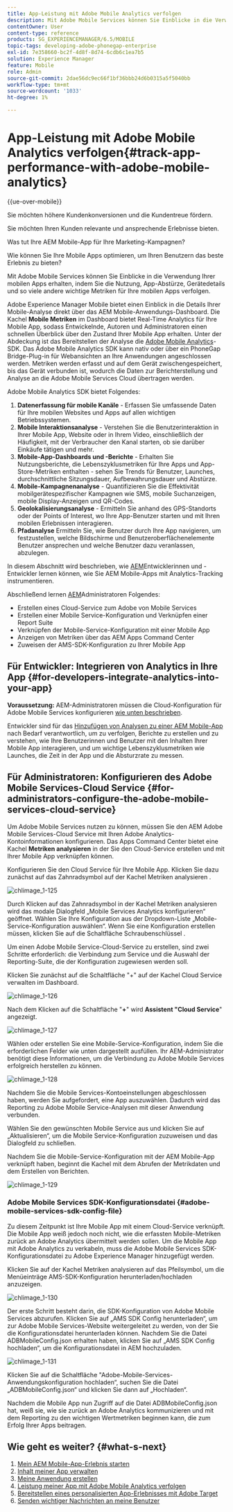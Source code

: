 ```yaml
---
title: App-Leistung mit Adobe Mobile Analytics verfolgen
description: Mit Adobe Mobile Services können Sie Einblicke in die Verwendung Ihrer mobilen Apps erhalten, indem Sie die Nutzung, App-Abstürze, Gerätedetails und so viele andere wichtige Metriken für Ihre mobilen Apps verfolgen. Auf dieser Seite erfahren Sie mehr.
contentOwner: User
content-type: reference
products: SG_EXPERIENCEMANAGER/6.5/MOBILE
topic-tags: developing-adobe-phonegap-enterprise
exl-id: 7e358660-bc2f-4d8f-8d74-6cdb6c1ea7b5
solution: Experience Manager
feature: Mobile
role: Admin
source-git-commit: 2dae56dc9ec66f1bf36bbb24d6b0315a5f5040bb
workflow-type: tm+mt
source-wordcount: '1033'
ht-degree: 1%

---
```


# App-Leistung mit Adobe Mobile Analytics verfolgen{#track-app-performance-with-adobe-mobile-analytics}

{{ue-over-mobile}}

Sie möchten höhere Kundenkonversionen und die Kundentreue fördern.

Sie möchten Ihren Kunden relevante und ansprechende Erlebnisse bieten.

Was tut Ihre AEM Mobile-App für Ihre Marketing-Kampagnen?

Wie können Sie Ihre Mobile Apps optimieren, um Ihren Benutzern das beste Erlebnis zu bieten?

Mit Adobe Mobile Services können Sie Einblicke in die Verwendung Ihrer mobilen Apps erhalten, indem Sie die Nutzung, App-Abstürze, Gerätedetails und so viele andere wichtige Metriken für Ihre mobilen Apps verfolgen.

Adobe Experience Manager Mobile bietet einen Einblick in die Details Ihrer Mobile-Analyse direkt über das AEM Mobile-Anwendungs-Dashboard. Die Kachel **Mobile Metriken** im Dashboard bietet Real-Time Analytics für Ihre Mobile App, sodass Entwickelnde, Autoren und Administratoren einen schnellen Überblick über den Zustand Ihrer Mobile App erhalten. Unter der Abdeckung ist das Bereitstellen der Analyse die [Adobe Mobile Analytics](https://business.adobe.com/products/analytics/mobile-marketing.html)-SDK. Das Adobe Mobile Analytics SDK kann nativ oder über ein PhoneGap Bridge-Plug-in für Webansichten an Ihre Anwendungen angeschlossen werden. Metriken werden erfasst und auf dem Gerät zwischengespeichert, bis das Gerät verbunden ist, wodurch die Daten zur Berichterstellung und Analyse an die Adobe Mobile Services Cloud übertragen werden.

Adobe Mobile Analytics SDK bietet Folgendes:

1. **Datenerfassung für mobile Kanäle** - Erfassen Sie umfassende Daten für Ihre mobilen Websites und Apps auf allen wichtigen Betriebssystemen.
1. **Mobile Interaktionsanalyse** - Verstehen Sie die Benutzerinteraktion in Ihrer Mobile App, Website oder in Ihrem Video, einschließlich der Häufigkeit, mit der Verbraucher den Kanal starten, ob sie darüber Einkäufe tätigen und mehr.
1. **Mobile-App-Dashboards und -Berichte** - Erhalten Sie Nutzungsberichte, die Lebenszyklusmetriken für Ihre Apps und App-Store-Metriken enthalten - sehen Sie Trends für Benutzer, Launches, durchschnittliche Sitzungsdauer, Aufbewahrungsdauer und Abstürze.
1. **Mobile-Kampagnenanalyse** - Quantifizieren Sie die Effektivität mobilgerätespezifischer Kampagnen wie SMS, mobile Suchanzeigen, mobile Display-Anzeigen und QR-Codes.
1. **Geolokalisierungsanalyse** - Ermitteln Sie anhand des GPS-Standorts oder der Points of Interest, wo Ihre App-Benutzer starten und mit Ihren mobilen Erlebnissen interagieren.
1. **Pfadanalyse** Ermitteln Sie, wie Benutzer durch Ihre App navigieren, um festzustellen, welche Bildschirme und Benutzeroberflächenelemente Benutzer ansprechen und welche Benutzer dazu veranlassen, abzulegen.

In diesem Abschnitt wird beschrieben, wie [AEM](#developers)Entwicklerinnen und -Entwickler lernen können, wie Sie AEM Mobile-Apps mit Analytics-Tracking instrumentieren.

Abschließend lernen [AEM](#administrators)Administratoren Folgendes:

* Erstellen eines Cloud-Service zum Adobe von Mobile Services
* Erstellen einer Mobile Service-Konfiguration und Verknüpfen einer Report Suite
* Verknüpfen der Mobile-Service-Konfiguration mit einer Mobile App
* Anzeigen von Metriken über das AEM Apps Command Center
* Zuweisen der AMS-SDK-Konfiguration zu Ihrer Mobile App

## Für Entwickler: Integrieren von Analytics in Ihre App {#for-developers-integrate-analytics-into-your-app}

**Voraussetzung:** AEM-Administratoren müssen die Cloud-Konfiguration für Adobe Mobile Services konfigurieren [wie unten beschrieben](#amscloudserviceconfig).

Entwickler sind für das [Hinzufügen von Analysen zu einer AEM Mobile-App](/help/mobile/phonegap-add-analytics-to-apps.md) nach Bedarf verantwortlich, um zu verfolgen, Berichte zu erstellen und zu verstehen, wie Ihre Benutzerinnen und Benutzer mit den Inhalten Ihrer Mobile App interagieren, und um wichtige Lebenszyklusmetriken wie Launches, die Zeit in der App und die Absturzrate zu messen.

## Für Administratoren: Konfigurieren des Adobe Mobile Services-Cloud Service {#for-administrators-configure-the-adobe-mobile-services-cloud-service}

Um Adobe Mobile Services nutzen zu können, müssen Sie den AEM Adobe Mobile Services-Cloud Service mit Ihren Adobe Analytics-Kontoinformationen konfigurieren. Das Apps Command Center bietet eine Kachel **Metriken analysieren** in der Sie den Cloud-Service erstellen und mit Ihrer Mobile App verknüpfen können.

Konfigurieren Sie den Cloud Service für Ihre Mobile App. Klicken Sie dazu zunächst auf das Zahnradsymbol auf der Kachel Metriken analysieren .

![chlimage_1-125](assets/chlimage_1-125.png)

Durch Klicken auf das Zahnradsymbol in der Kachel Metriken analysieren wird das modale Dialogfeld „Mobile Services Analytics konfigurieren“ geöffnet. Wählen Sie Ihre Konfiguration aus der Dropdown-Liste „Mobile-Service-Konfiguration auswählen“. Wenn Sie eine Konfiguration erstellen müssen, klicken Sie auf die Schaltfläche Schraubenschlüssel .

Um einen Adobe Mobile Service-Cloud-Service zu erstellen, sind zwei Schritte erforderlich: die Verbindung zum Service und die Auswahl der Reporting-Suite, die der Konfiguration zugewiesen werden soll.

Klicken Sie zunächst auf die Schaltfläche &quot;+&quot; auf der Kachel Cloud Service verwalten im Dashboard.

![chlimage_1-126](assets/chlimage_1-126.png)

Nach dem Klicken auf die Schaltfläche &quot;**+**&quot; wird **Assistent &quot;Cloud Service**&quot; angezeigt.

![chlimage_1-127](assets/chlimage_1-127.png)

Wählen oder erstellen Sie eine Mobile-Service-Konfiguration, indem Sie die erforderlichen Felder wie unten dargestellt ausfüllen. Ihr AEM-Administrator benötigt diese Informationen, um die Verbindung zu Adobe Mobile Services erfolgreich herstellen zu können.

![chlimage_1-128](assets/chlimage_1-128.png)

Nachdem Sie die Mobile Services-Kontoeinstellungen abgeschlossen haben, werden Sie aufgefordert, eine App auszuwählen. Dadurch wird das Reporting zu Adobe Mobile Service-Analysen mit dieser Anwendung verbunden.

Wählen Sie den gewünschten Mobile Service aus und klicken Sie auf „Aktualisieren“, um die Mobile Service-Konfiguration zuzuweisen und das Dialogfeld zu schließen.

Nachdem Sie die Mobile-Service-Konfiguration mit der AEM Mobile-App verknüpft haben, beginnt die Kachel mit dem Abrufen der Metrikdaten und dem Erstellen von Berichten.

![chlimage_1-129](assets/chlimage_1-129.png)

### Adobe Mobile Services SDK-Konfigurationsdatei {#adobe-mobile-services-sdk-config-file}

Zu diesem Zeitpunkt ist Ihre Mobile App mit einem Cloud-Service verknüpft. Die Mobile App weiß jedoch noch nicht, wie die erfassten Mobile-Metriken zurück an Adobe Analytics übermittelt werden sollen. Um die Mobile App mit Adobe Analytics zu verkabeln, muss die Adobe Mobile Services SDK-Konfigurationsdatei zu Adobe Experience Manager hinzugefügt werden.

Klicken Sie auf der Kachel Metriken analysieren auf das Pfeilsymbol, um die Menüeinträge AMS-SDK-Konfiguration herunterladen/hochladen anzuzeigen.

![chlimage_1-130](assets/chlimage_1-130.png)

Der erste Schritt besteht darin, die SDK-Konfiguration von Adobe Mobile Services abzurufen. Klicken Sie auf „AMS SDK Config herunterladen“, um zur Adobe Mobile Services-Website weitergeleitet zu werden, von der Sie die Konfigurationsdatei herunterladen können. Nachdem Sie die Datei ADBMobileConfig.json erhalten haben, klicken Sie auf „AMS SDK Config hochladen“, um die Konfigurationsdatei in AEM hochzuladen.

![chlimage_1-131](assets/chlimage_1-131.png)

Klicken Sie auf die Schaltfläche &quot;Adobe-Mobile-Services-Anwendungskonfiguration hochladen“, suchen Sie die Datei „ADBMobileConfig.json“ und klicken Sie dann auf „Hochladen“.

Nachdem die Mobile App nun Zugriff auf die Datei ADBMobileConfig.json hat, weiß sie, wie sie zurück an Adobe Analytics kommunizieren und mit dem Reporting zu den wichtigen Wertmetriken beginnen kann, die zum Erfolg Ihrer Apps beitragen.

## Wie geht es weiter? {#what-s-next}

1. [Mein AEM Mobile-App-Erlebnis starten](/help/mobile/starting-aem-phonegap-app.md)
1. [Inhalt meiner App verwalten](/help/mobile/phonegap-manage-app-content.md)
1. [Meine Anwendung erstellen](/help/mobile/building-app-mobile-phonegap.md)
1. [Leistung meiner App mit Adobe Mobile Analytics verfolgen](/help/mobile/phonegap-intro-to-app-analytics.md)
1. [Bereitstellen eines personalisierten App-Erlebnisses mit Adobe Target](/help/mobile/phonegap-aem-mobile-content-personalization.md)
1. [Senden wichtiger Nachrichten an meine Benutzer](/help/mobile/phonegap-push-notifications.md)
